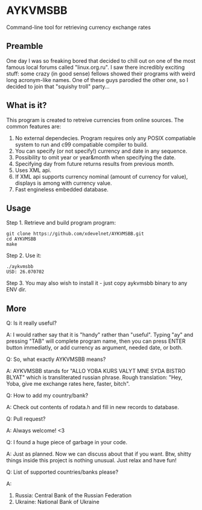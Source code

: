 # AYKVMSBB

Command-line tool for retrieving currency exchange rates

## Preamble

One day I was so freaking bored that decided to chill out on one of the most famous local forums called "linux.org.ru". I saw there incredibly exciting stuff: some crazy (in good sense) fellows showed their programs with weird long acronym-like names. One of these guys parodied the other one, so I decided to join that "squishy troll" party...

## What is it?

This program is created to retreive currencies from online sources. The common features are:

1. No external dependecies. Program requires only any POSIX compatiable system to run and c99 compatiable compiler to build.
2. You can specify (or not specify!) currency and date in any sequence.
3. Possibility to omit year or year&month when specifying the date.
4. Specifying day from future returns results from previous month.
5. Uses XML api.
6. If XML api supports currency nominal (amount of currency for value), displays is among with currency value.
7. Fast engineless embedded database.

## Usage

Step 1. Retrieve and build program program:
```
git clone https://github.com/xdevelnet/AYKVMSBB.git
cd AYKVMSBB
make
```
Step 2. Use it:
```
./aykvmsbb
USD: 26.070702
```
Step 3. You may also wish to install it - just copy aykvmsbb binary to any ENV dir.

## More

Q: Is it really useful?

A: I would rather say that it is "handy" rather than "useful". Typing "ay" and pressing "TAB" will complete program name, then you can press ENTER button immediatly, or add currency as argument, needed date, or both.

Q: So, what exactly AYKVMSBB means?

A: AYKVMSBB stands for "ALLO YOBA KURS VALYT MNE SYDA BISTRO BLYAT" which is transliterated russian phrase. Rough translation: 
"Hey, Yoba, give me exchange rates here, faster, bitch".

Q: How to add my country/bank?

A: Check out contents of rodata.h and fill in new records to database.

Q: Pull request?

A: Always welcome! <3

Q: I found a huge piece of garbage in your code.

A: Just as planned. Now we can discuss about that if you want. Btw, shitty things inside this project is nothing unusual. Just relax and have fun!

Q: List of supported countries/banks please?

A:

1. Russia: Central Bank of the Russian Federation
2. Ukraine: National Bank of Ukraine
